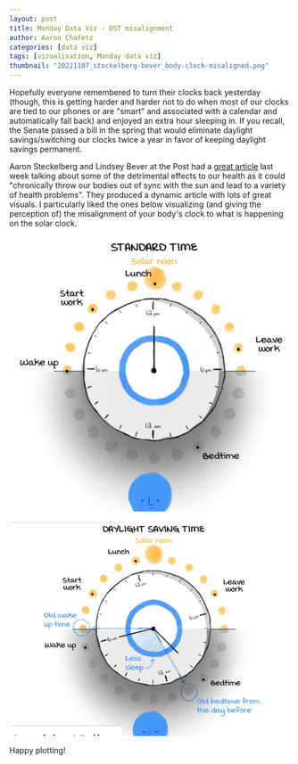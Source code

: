```yaml
---
layout: post
title: Monday Data Viz - DST misalignment
author: Aaron Chafetz
categories: [data viz]
tags: [vizualisation, Monday data viz]
thumbnail: "20221107_steckelberg-bever_body-clock-misaligned.png"
---
```


Hopefully everyone remembered to turn their clocks back yesterday (though, this is getting harder and harder not to do when most of our clocks are tied to our phones or are "smart" and associated with a calendar and automatically fall back) and enjoyed an extra hour sleeping in. If you recall, the Senate passed a bill in the spring that would eliminate daylight savings/switching our clocks twice a year in favor of keeping daylight savings permanent. 

Aaron Steckelberg and Lindsey Bever at the Post had a [great article](https://www.washingtonpost.com/wellness/interactive/2022/permanent-standard-time-body-health-benefits/?wpisrc=nl_most&carta-url=https%3A%2F%2Fs2.washingtonpost.com%2Fcar-ln-tr%2F38436d7%2F63629000f3d9003c582244be%2F596c3eeb9bbc0f208656ffe8%2F8%2F72%2F63629000f3d9003c582244be&wp_cu=f89ffc650f6cd4fc539a3ea863db94dd%7CFDDC01D9FDC42CB0E040007F01001D98) last week talking about some of the detrimental effects to our health as it could "chronically throw our bodies out of sync with the sun and lead to a variety of health problems".  They produced a dynamic article with lots of great visuals. I particularly liked the ones below visualizing (and giving the perception of) the misalignment of your body's clock to what is happening on the solar clock. 

![image.png](/assets/images/posts/20221107_steckelberg-bever_body-clock.png)

![image.png](/assets/images/posts/20221107_steckelberg-bever_body-clock-misaligned.png)

Happy plotting!